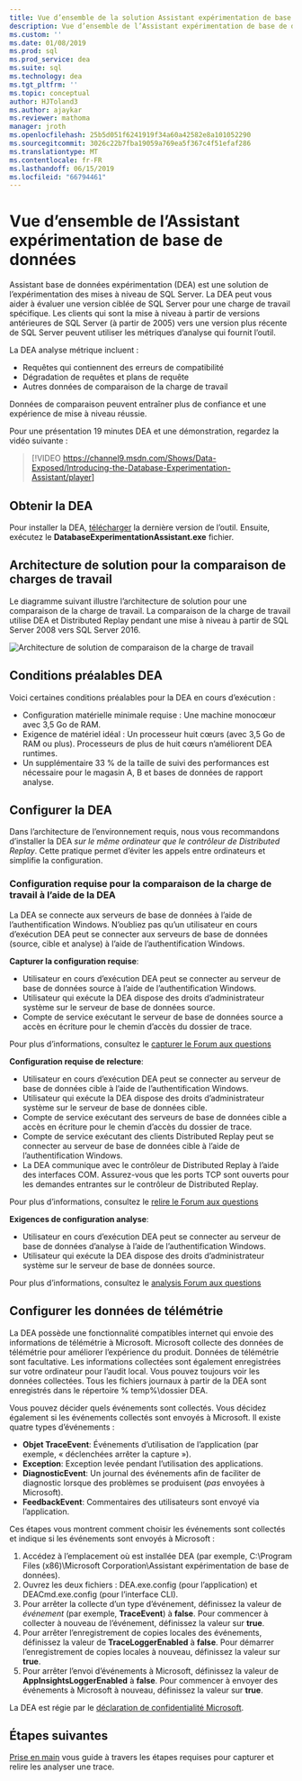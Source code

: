 ```yaml
---
title: Vue d’ensemble de la solution Assistant expérimentation de base de données pour SQL Server met à niveau
description: Vue d’ensemble de l’Assistant expérimentation de base de données
ms.custom: ''
ms.date: 01/08/2019
ms.prod: sql
ms.prod_service: dea
ms.suite: sql
ms.technology: dea
ms.tgt_pltfrm: ''
ms.topic: conceptual
author: HJToland3
ms.author: ajaykar
ms.reviewer: mathoma
manager: jroth
ms.openlocfilehash: 25b5d051f6241919f34a60a42582e8a101052290
ms.sourcegitcommit: 3026c22b7fba19059a769ea5f367c4f51efaf286
ms.translationtype: MT
ms.contentlocale: fr-FR
ms.lasthandoff: 06/15/2019
ms.locfileid: "66794461"
---
```

# <a name="overview-of-database-experimentation-assistant"></a>Vue d’ensemble de l’Assistant expérimentation de base de données

Assistant base de données expérimentation (DEA) est une solution de l’expérimentation des mises à niveau de SQL Server. La DEA peut vous aider à évaluer une version ciblée de SQL Server pour une charge de travail spécifique. Les clients qui sont la mise à niveau à partir de versions antérieures de SQL Server (à partir de 2005) vers une version plus récente de SQL Server peuvent utiliser les métriques d’analyse qui fournit l’outil. 

La DEA analyse métrique incluent :
- Requêtes qui contiennent des erreurs de compatibilité
- Dégradation de requêtes et plans de requête
- Autres données de comparaison de la charge de travail

Données de comparaison peuvent entraîner plus de confiance et une expérience de mise à niveau réussie.

Pour une présentation 19 minutes DEA et une démonstration, regardez la vidéo suivante :

> [!VIDEO https://channel9.msdn.com/Shows/Data-Exposed/Introducing-the-Database-Experimentation-Assistant/player]

## <a name="get-dea"></a>Obtenir la DEA

Pour installer la DEA, [télécharger](https://www.microsoft.com/download/details.aspx?id=54090) la dernière version de l’outil. Ensuite, exécutez le **DatabaseExperimentationAssistant.exe** fichier.

## <a name="solution-architecture-for-comparing-workloads"></a>Architecture de solution pour la comparaison de charges de travail

Le diagramme suivant illustre l’architecture de solution pour une comparaison de la charge de travail. La comparaison de la charge de travail utilise DEA et Distributed Replay pendant une mise à niveau à partir de SQL Server 2008 vers SQL Server 2016.

![Architecture de solution de comparaison de la charge de travail](./media/database-experimentation-assistant-overview/dea-overview-compare-solution-architecture.png)

## <a name="dea-prerequisites"></a>Conditions préalables DEA

Voici certaines conditions préalables pour la DEA en cours d’exécution :
- Configuration matérielle minimale requise : Une machine monocœur avec 3,5 Go de RAM.
- Exigence de matériel idéal : Un processeur huit cœurs (avec 3,5 Go de RAM ou plus). Processeurs de plus de huit cœurs n’améliorent DEA runtimes.
- Un supplémentaire 33 % de la taille de suivi des performances est nécessaire pour le magasin A, B et bases de données de rapport analyse.

## <a name="configure-dea"></a>Configurer la DEA

Dans l’architecture de l’environnement requis, nous vous recommandons d’installer la DEA *sur le même ordinateur que le contrôleur de Distributed Replay*. Cette pratique permet d’éviter les appels entre ordinateurs et simplifie la configuration.

### <a name="required-configuration-for-workload-comparison-by-using-dea"></a>Configuration requise pour la comparaison de la charge de travail à l’aide de la DEA

La DEA se connecte aux serveurs de base de données à l’aide de l’authentification Windows. N’oubliez pas qu’un utilisateur en cours d’exécution DEA peut se connecter aux serveurs de base de données (source, cible et analyse) à l’aide de l’authentification Windows.

**Capturer la configuration requise**:

*   Utilisateur en cours d’exécution DEA peut se connecter au serveur de base de données source à l’aide de l’authentification Windows.
*   Utilisateur qui exécute la DEA dispose des droits d’administrateur système sur le serveur de base de données source.
*   Compte de service exécutant le serveur de base de données source a accès en écriture pour le chemin d’accès du dossier de trace.

Pour plus d’informations, consultez le [capturer le Forum aux questions](database-experimentation-assistant-capture-trace.md#frequently-asked-questions-about-trace-capture)

**Configuration requise de relecture**: 

*   Utilisateur en cours d’exécution DEA peut se connecter au serveur de base de données cible à l’aide de l’authentification Windows.
*   Utilisateur qui exécute la DEA dispose des droits d’administrateur système sur le serveur de base de données cible.
*   Compte de service exécutant des serveurs de base de données cible a accès en écriture pour le chemin d’accès du dossier de trace.
*   Compte de service exécutant des clients Distributed Replay peut se connecter au serveur de base de données cible à l’aide de l’authentification Windows.
*   La DEA communique avec le contrôleur de Distributed Replay à l’aide des interfaces COM. Assurez-vous que les ports TCP sont ouverts pour les demandes entrantes sur le contrôleur de Distributed Replay.

Pour plus d’informations, consultez le [relire le Forum aux questions](database-experimentation-assistant-replay-trace.md#frequently-asked-questions-about-trace-replay)

**Exigences de configuration analyse**: 

*   Utilisateur en cours d’exécution DEA peut se connecter au serveur de base de données d’analyse à l’aide de l’authentification Windows.
*   Utilisateur qui exécute la DEA dispose des droits d’administrateur système sur le serveur de base de données source.

Pour plus d’informations, consultez le [analysis Forum aux questions](database-experimentation-assistant-create-report.md#frequently-asked-questions-about-analysis-reports)

## <a name="set-up-telemetry"></a>Configurer les données de télémétrie

La DEA possède une fonctionnalité compatibles internet qui envoie des informations de télémétrie à Microsoft. Microsoft collecte des données de télémétrie pour améliorer l’expérience du produit. Données de télémétrie sont facultative. Les informations collectées sont également enregistrées sur votre ordinateur pour l’audit local. Vous pouvez toujours voir les données collectées. Tous les fichiers journaux à partir de la DEA sont enregistrés dans le répertoire % temp%\\dossier DEA.

Vous pouvez décider quels événements sont collectés. Vous décidez également si les événements collectés sont envoyés à Microsoft. Il existe quatre types d’événements :

*   **Objet TraceEvent**: Événements d’utilisation de l’application (par exemple, « déclenchées arrêter la capture »).
*   **Exception**: Exception levée pendant l’utilisation des applications.
*   **DiagnosticEvent**: Un journal des événements afin de faciliter de diagnostic lorsque des problèmes se produisent (*pas* envoyées à Microsoft).
*   **FeedbackEvent**: Commentaires des utilisateurs sont envoyé via l’application.

Ces étapes vous montrent comment choisir les événements sont collectés et indique si les événements sont envoyés à Microsoft :

1.  Accédez à l’emplacement où est installée DEA (par exemple, C:\\Program Files (x86)\\Microsoft Corporation\\Assistant expérimentation de base de données).
2.  Ouvrez les deux fichiers : DEA.exe.config (pour l’application) et DEACmd.exe.config (pour l’interface CLI).
3.  Pour arrêter la collecte d’un type d’événement, définissez la valeur de *événement* (par exemple, **TraceEvent**) à **false**. Pour commencer à collecter à nouveau de l’événement, définissez la valeur sur **true**.
4.  Pour arrêter l’enregistrement de copies locales des événements, définissez la valeur de **TraceLoggerEnabled** à **false**. Pour démarrer l’enregistrement de copies locales à nouveau, définissez la valeur sur **true**.
5.  Pour arrêter l’envoi d’événements à Microsoft, définissez la valeur de **AppInsightsLoggerEnabled** à **false**. Pour commencer à envoyer des événements à Microsoft à nouveau, définissez la valeur sur **true**.

La DEA est régie par le [déclaration de confidentialité Microsoft](https://aka.ms/dea-privacy).

## <a name="next-steps"></a>Étapes suivantes

[Prise en main](database-experimentation-assistant-get-started.md) vous guide à travers les étapes requises pour capturer et relire les analyser une trace.
